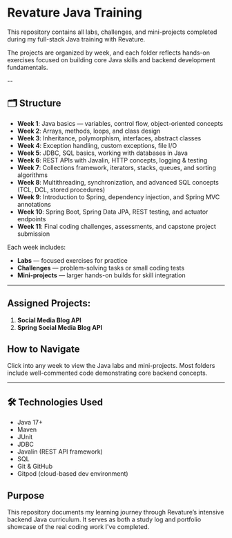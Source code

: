 # Revature Java Training

This repository contains all labs, challenges, and mini-projects completed during my full-stack Java training with Revature.

The projects are organized by week, and each folder reflects hands-on exercises focused on building core Java skills and backend development fundamentals.

--

## 🗂 Structure

- **Week 1**: Java basics — variables, control flow, object-oriented concepts
- **Week 2**: Arrays, methods, loops, and class design
- **Week 3**: Inheritance, polymorphism, interfaces, abstract classes
- **Week 4**: Exception handling, custom exceptions, file I/O
- **Week 5**: JDBC, SQL basics, working with databases in Java
- **Week 6**: REST APIs with Javalin, HTTP concepts, logging & testing
- **Week 7**: Collections framework, iterators, stacks, queues, and sorting algorithms  
- **Week 8**: Multithreading, synchronization, and advanced SQL concepts (TCL, DCL, stored procedures)  
- **Week 9**: Introduction to Spring, dependency injection, and Spring MVC annotations  
- **Week 10**: Spring Boot, Spring Data JPA, REST testing, and actuator endpoints  
- **Week 11**: Final coding challenges, assessments, and capstone project submission

Each week includes:
- **Labs** — focused exercises for practice
- **Challenges** — problem-solving tasks or small coding tests
- **Mini-projects** — larger hands-on builds for skill integration

---

## Assigned Projects: 

1. **Social Media Blog API**
2. **Spring Social Media Blog API**

## How to Navigate

Click into any week to view the Java labs and mini-projects. Most folders include well-commented code demonstrating core backend concepts.

---

## 🛠 Technologies Used

- Java 17+
- Maven
- JUnit
- JDBC
- Javalin (REST API framework)
- SQL
- Git & GitHub
- Gitpod (cloud-based dev environment)

## Purpose

This repository documents my learning journey through Revature’s intensive backend Java curriculum. It serves as both a study log and portfolio showcase of the real coding work I've completed.

